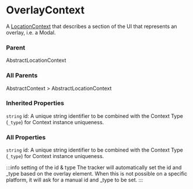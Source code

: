 # OverlayContext
A [LocationContext](/taxonomy/reference/location-contexts/overview.md) that describes a section of the UI that represents an overlay, i.e. a Modal.

### Parent
AbstractLocationContext

### All Parents
AbstractContext > AbstractLocationContext

### Inherited Properties
`string` id: A unique string identifier to be combined with the Context Type (`_type`) 
for Context instance uniqueness.

### All Properties
`string` id: A unique string identifier to be combined with the Context Type (`_type`) 
for Context instance uniqueness.

:::info setting of the id & type
The tracker will automatically set the id and _type based on the overlay element. When this is not possible on a specific platform, it will ask for a manual id and _type to be set.
:::

